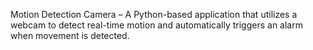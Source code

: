 Motion Detection Camera – A Python-based application that utilizes a webcam to detect real-time motion and automatically triggers an alarm when movement is detected.







